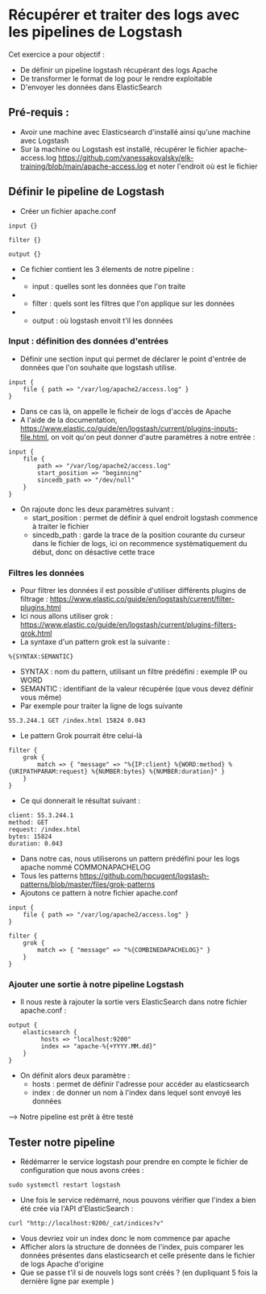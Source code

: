 # Récupérer et traiter des logs avec les pipelines de Logstash

Cet exercice a pour objectif : 
* De définir un pipeline logstash récupérant des logs Apache
* De transformer le format de log pour le rendre exploitable
* D'envoyer les données dans ElasticSearch


## Pré-requis : 
* Avoir une machine avec Elasticsearch d'installé ainsi qu'une machine avec Logstash
* Sur la machine ou Logstash est installé, récupérer le fichier apache-access.log https://github.com/vanessakovalsky/elk-training/blob/main/apache-access.log et noter l'endroit où est le fichier

## Définir le pipeline de Logstash
* Créer un fichier apache.conf 
```
input {}

filter {}

output {}
```
* Ce fichier contient les 3 élements de notre pipeline :
* * input : quelles sont les données que l'on traite
* * filter : quels sont les filtres que l'on applique sur les données
* * output : où logstash envoit t'il les données 

### Input : définition des données d'entrées 

* Définir une section input qui permet de déclarer le point d'entrée de données que l'on souhaite que logstash utilise. 
```
input {
    file { path => "/var/log/apache2/access.log" }
}
```
* Dans ce cas là, on appelle le ficheir de logs d'accès de Apache 
* A l'aide de la documentation, https://www.elastic.co/guide/en/logstash/current/plugins-inputs-file.html, on voit qu'on peut donner d'autre paramètres à notre entrée :
```
input {
    file { 
        path => "/var/log/apache2/access.log"
        start_position => "beginning"
        sincedb_path => "/dev/null"
    }
}
```
* On rajoute donc les deux paramètres suivant : 
  * start_position : permet de définir à quel endroit logstash commence à traiter le fichier
  * sincedb_path : garde la trace de la position courante du curseur dans le fichier de logs, ici on recommence systèmatiquement du début, donc on désactive cette trace 

### Filtres les données

* Pour filtrer les données il est possible d'utiliser différents plugins de filtrage : https://www.elastic.co/guide/en/logstash/current/filter-plugins.html 
* Ici nous allons utiliser grok : https://www.elastic.co/guide/en/logstash/current/plugins-filters-grok.html 
* La syntaxe d'un pattern grok est la suivante :
```
%{SYNTAX:SEMANTIC}
```
  * SYNTAX : nom du pattern, utilisant un filtre prédéfini : exemple IP ou WORD
  * SEMANTIC : identifiant de la valeur récupérée (que vous devez définir vous même)
* Par exemple pour traiter la ligne de logs suivante
```
55.3.244.1 GET /index.html 15824 0.043
```
* Le pattern Grok pourrait être celui-là
```
filter {
    grok {
        match => { "message" => "%{IP:client} %{WORD:method} %{URIPATHPARAM:request} %{NUMBER:bytes} %{NUMBER:duration}" }
    }
}
```
* Ce qui donnerait le résultat suivant :
```
client: 55.3.244.1
method: GET
request: /index.html
bytes: 15824
duration: 0.043
```
*  Dans notre cas, nous utiliserons un pattern prédéfini pour les logs apache nommé COMMONAPACHELOG
*  Tous les patterns https://github.com/hpcugent/logstash-patterns/blob/master/files/grok-patterns
* Ajoutons ce pattern à notre fichier apache.conf
```
input {
    file { path => "/var/log/apache2/access.log" }
}

filter {
    grok {
        match => { "message" => "%{COMBINEDAPACHELOG}" }
    }
}
```

### Ajouter une sortie à notre pipeline Logstash

* Il nous reste à rajouter la sortie vers ElasticSearch dans notre fichier apache.conf :
```
output {
    elasticsearch {
         hosts => "localhost:9200"
         index => "apache-%{+YYYY.MM.dd}"
    }
}
```
* On définit alors deux paramètre : 
  * hosts : permet de définir l'adresse pour accéder au elasticsearch
  * index : de donner un nom à l'index dans lequel sont envoyé les données

--> Notre pipeline est prêt à être testé

## Tester notre pipeline
* Rédémarrer le service logstash pour prendre en compte le fichier de configuration que nous avons crées : 
```
sudo systemctl restart logstash
```
* Une fois le service redémarré, nous pouvons vérifier que l'index a bien été crée via l'API d'ElasticSearch : 
```
curl "http://localhost:9200/_cat/indices?v"
```
* Vous devriez voir un index donc le nom commence par apache
* Afficher alors la structure de données de l'index, puis comparer les données présentes dans elasticsearch et celle présente dans le fichier de logs Apache d'origine
* Que se passe t'il si de nouvels logs sont créés ? (en dupliquant 5 fois la dernière ligne par exemple )
